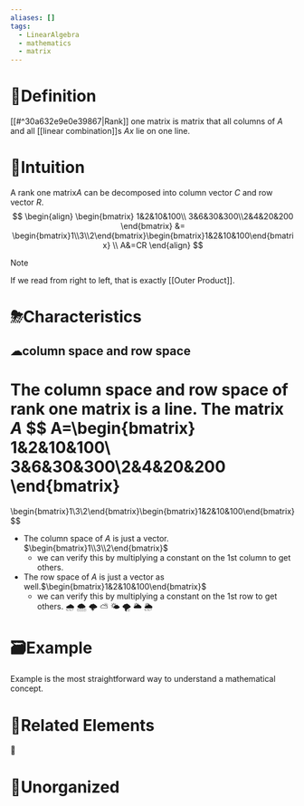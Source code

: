 ```yaml
---
aliases: []
tags:
  - LinearAlgebra
  - mathematics
  - matrix
---
```


# 📝Definition
[[#^30a632e9e0e39867|Rank]] one matrix is matrix that all columns of $A$ and all [[linear combination]]s $Ax$ lie on one line.

# 🧠Intuition
A rank one matrix$A$ can be decomposed into column vector $C$ and row vector $R$.
$$
\begin{align}
\begin{bmatrix} 1&2&10&100\\ 3&6&30&300\\2&4&20&200 \end{bmatrix}
&=
\begin{bmatrix}1\\3\\2\end{bmatrix}\begin{bmatrix}1&2&10&100\end{bmatrix}
\\
A&=CR
\end{align}
$$
> [!note]
> If we read from right to left, that is exactly [[Outer Product]].
> 

# ⛈Characteristics
## ☁column space and row space
The column space and row space of rank one matrix is a line.
The matrix $A$ 
$$
A=\begin{bmatrix} 1&2&10&100\\ 3&6&30&300\\2&4&20&200 \end{bmatrix}
=
\begin{bmatrix}1\\3\\2\end{bmatrix}\begin{bmatrix}1&2&10&100\end{bmatrix}
$$
- The column space of $A$ is just a vector. $\begin{bmatrix}1\\3\\2\end{bmatrix}$
	- we can verify this by multiplying a constant on the 1st column to get others.
- The row space of $A$ is just a vector as well.$\begin{bmatrix}1&2&10&100\end{bmatrix}$
	- we can verify this by multiplying a constant on the 1st row to get others.
🌧
🌨
🌩
⛅
🌤
🌪
🌥
🌦

# 🗃Example
Example is the most straightforward way to understand a mathematical concept.

# 🌱Related Elements
🍉


# 🍂Unorganized